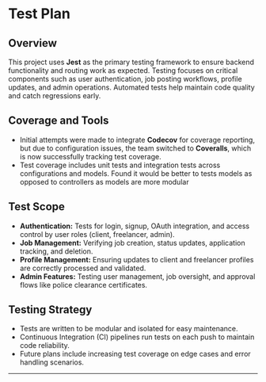 # Test Plan

## Overview

This project uses **Jest** as the primary testing framework to ensure backend functionality and routing work as expected. Testing focuses on critical components such as user authentication, job posting workflows, profile updates, and admin operations. Automated tests help maintain code quality and catch regressions early.

## Coverage and Tools

- Initial attempts were made to integrate **Codecov** for coverage reporting, but due to configuration issues, the team switched to **Coveralls**, which is now successfully tracking test coverage.
- Test coverage includes unit tests and integration tests across configurations and models. Found it would be better to tests models as opposed to controllers as models are more modular

## Test Scope

- **Authentication:** Tests for login, signup, OAuth integration, and access control by user roles (client, freelancer, admin).
- **Job Management:** Verifying job creation, status updates, application tracking, and deletion.
- **Profile Management:** Ensuring updates to client and freelancer profiles are correctly processed and validated.
- **Admin Features:** Testing user management, job oversight, and approval flows like police clearance certificates.

## Testing Strategy

- Tests are written to be modular and isolated for easy maintenance.
- Continuous Integration (CI) pipelines run tests on each push to maintain code reliability.
- Future plans include increasing test coverage on edge cases and error handling scenarios.

---

